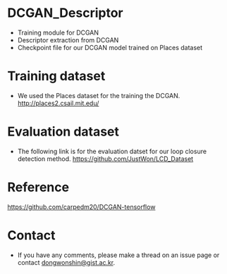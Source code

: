 # DCGAN_Descriptor
- Training module for DCGAN
- Descriptor extraction from DCGAN
- Checkpoint file for our DCGAN model trained on Places dataset

# Training dataset
- We used the Places dataset for the training the DCGAN.
http://places2.csail.mit.edu/

# Evaluation dataset
- The following link is for the evaluation datset for our loop closure detection method.
https://github.com/JustWon/LCD_Dataset


# Reference
https://github.com/carpedm20/DCGAN-tensorflow

# Contact
- If you have any comments, please make a thread on an issue page or contact dongwonshin@gist.ac.kr.
